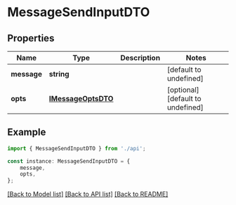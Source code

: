 # MessageSendInputDTO


## Properties

Name | Type | Description | Notes
------------ | ------------- | ------------- | -------------
**message** | **string** |  | [default to undefined]
**opts** | [**IMessageOptsDTO**](IMessageOptsDTO.md) |  | [optional] [default to undefined]

## Example

```typescript
import { MessageSendInputDTO } from './api';

const instance: MessageSendInputDTO = {
    message,
    opts,
};
```

[[Back to Model list]](../README.md#documentation-for-models) [[Back to API list]](../README.md#documentation-for-api-endpoints) [[Back to README]](../README.md)
